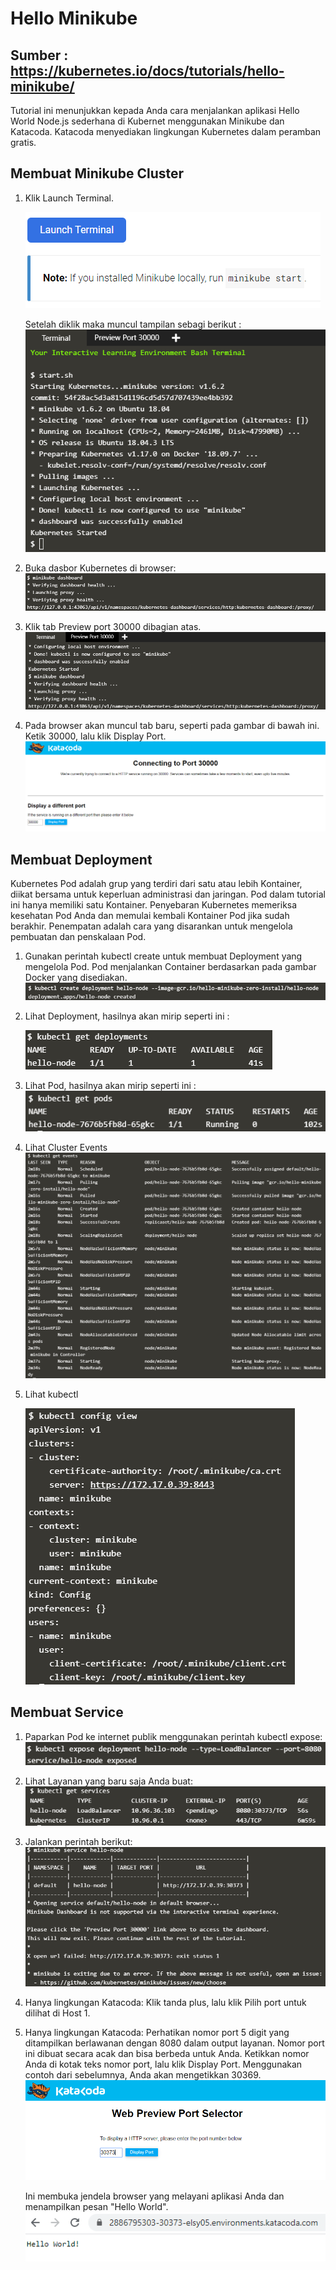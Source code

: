 # Hello Minikube
## Sumber : https://kubernetes.io/docs/tutorials/hello-minikube/

Tutorial ini menunjukkan kepada Anda cara menjalankan aplikasi Hello World Node.js sederhana di Kubernet menggunakan Minikube dan Katacoda. Katacoda menyediakan lingkungan Kubernetes dalam peramban gratis.


## Membuat Minikube Cluster
1. Klik Launch Terminal.
   
   ![00](gambar/a.PNG)
   
   Setelah diklik maka muncul tampilan sebagi berikut :
   ![00](gambar/1.PNG)
   
2. Buka dasbor Kubernetes di browser:
   ![00](gambar/2.PNG)
   
3. Klik tab Preview port 30000 dibagian atas.
   ![00](gambar/3.PNG)
   
4. Pada browser akan muncul tab baru, seperti pada gambar di bawah ini. Ketik 30000, lalu klik Display Port.
   ![00](gambar/4.PNG)
   

## Membuat Deployment

Kubernetes Pod adalah grup yang terdiri dari satu atau lebih Kontainer, diikat bersama untuk keperluan administrasi dan jaringan. Pod dalam tutorial ini hanya memiliki satu Kontainer. Penyebaran Kubernetes memeriksa kesehatan Pod Anda dan memulai kembali Kontainer Pod jika sudah berakhir. Penempatan adalah cara yang disarankan untuk mengelola pembuatan dan penskalaan Pod.

1. Gunakan perintah kubectl create untuk membuat Deployment yang mengelola Pod. Pod menjalankan Container berdasarkan pada gambar Docker yang disediakan.
   ![00](gambar/5.PNG)
   
2. Lihat Deployment, hasilnya akan mirip seperti ini :
   
   ![00](gambar/6.PNG)
   
3. Lihat Pod, hasilnya akan mirip seperti ini :
   ![00](gambar/7.PNG)
   
4. Lihat Cluster Events
   ![00](gambar/8.PNG)
   
5. Lihat kubectl
   
   ![00](gambar/9.PNG)
   
   
## Membuat Service

1. Paparkan Pod ke internet publik menggunakan perintah kubectl expose:
   ![00](gambar/10.PNG)
   
2. Lihat Layanan yang baru saja Anda buat:
   ![00](gambar/11.PNG)
   
3. Jalankan perintah berikut:
   ![00](gambar/12.PNG)
   
4. Hanya lingkungan Katacoda: Klik tanda plus, lalu klik Pilih port untuk dilihat di Host 1.

5. Hanya lingkungan Katacoda: Perhatikan nomor port 5 digit yang ditampilkan berlawanan dengan 8080 dalam output layanan. Nomor port ini dibuat secara acak dan bisa berbeda untuk Anda. Ketikkan nomor Anda di kotak teks nomor port, lalu klik Display Port. Menggunakan contoh dari sebelumnya, Anda akan mengetikkan 30369.
   ![00](gambar/13.PNG)
   
   Ini membuka jendela browser yang melayani aplikasi Anda dan menampilkan pesan "Hello World".
   ![00](gambar/14.PNG)


